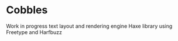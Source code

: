 Cobbles
=======

Work in progress text layout and rendering engine Haxe library using Freetype and Harfbuzz
